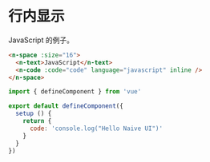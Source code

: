 # 行内显示

JavaScript 的例子。

```html
<n-space :size="16">
  <n-text>JavaScript</n-text>
  <n-code :code="code" language="javascript" inline />
</n-space>
```

```js
import { defineComponent } from 'vue'

export default defineComponent({
  setup () {
    return {
      code: 'console.log("Hello Naive UI")'
    }
  }
})
```
